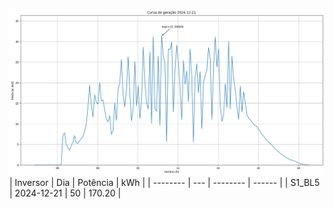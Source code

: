 ![My Image](21_12_2024-S1_BL5.png)
| Inversor | Dia | Potência | kWh    |
| -------- | --- | -------- | ------ |
| S1_BL5       | 2024-12-21  | 50       | 170.20 |